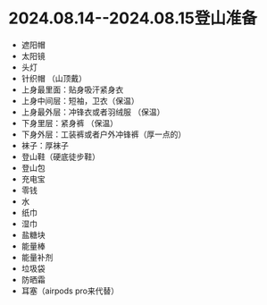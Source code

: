 # 2024.08.14--2024.08.15登山准备
- 遮阳帽
- 太阳镜
- 头灯
- 针织帽 （山顶戴）
- 上身最里面：贴身吸汗紧身衣
- 上身中间层：短袖，卫衣（保温）
- 上身最外层：冲锋衣或者羽绒服 （保温）
- 下身里层：紧身裤 （保温）
- 下身外层：工装裤或者户外冲锋裤（厚一点的）
- 袜子：厚袜子
- 登山鞋（硬底徒步鞋）
- 登山包
- 充电宝
- 零钱
- 水
- 纸巾
- 湿巾
- 盐糖块
- 能量棒
- 能量补剂
- 垃圾袋
- 防晒霜
- 耳塞（airpods pro来代替）
